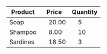 <!--<!DOCTYPE html>-->
<html lang="en">
<head>
    <meta charset="UTF-8">
    <meta name="viewport" content="width=device-width, initial-scale=1.0">
    <title>Activity 5</title>
</head>
<body>
    <table>
        <thead>
            <tr>
                <th>Product</th>
                <th>Price</th>
                <th>Quantity</th>
            </tr>
        </thead>
        <tbody>
            <tr>
                <td>Soap</td>
                <td>&emsp;20.00</td>
                <td>&emsp;5</td>
            </tr>
            <tr>
                <td>Shampoo</td>
                <td>&emsp;8.00</td>
                <td>&emsp;10</td>
            </tr>
            <tr>
                <td>Sardines</td>
                <td>&emsp;18.50</td>
                <td>&emsp;3</td>
            </tr>
        </tbody>
    </table>
</body>
</html>
